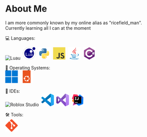 # About Me
I am more commonly known by my online alias as "ricefield_man".
<br>
Currently learning all I can at the moment

💻 Languages:
<br>

<img src="https://upload.wikimedia.org/wikipedia/commons/thumb/8/8f/Luau_Logo_%28Programming_Language%29.svg/1024px-Luau_Logo_%28Programming_Language%29.svg.png" title="Luau" alt="Luau" width="40" height="40"/>&nbsp;
<img src="https://github.com/devicons/devicon/blob/master/icons/lua/lua-original.svg" title="Lua" alt="Lua" width="40" height="40"/>&nbsp;
<img src="https://github.com/devicons/devicon/blob/master/icons/python/python-original.svg" title="Python" alt="Python" width="40" height="40"/>&nbsp;
<img src="https://github.com/devicons/devicon/blob/master/icons/javascript/javascript-original.svg" title="Javascript" alt="Javascript" width="40" height="40"/>&nbsp;
<img src="https://github.com/devicons/devicon/blob/master/icons/java/java-original.svg" title="Javascript" alt="Javascript" width="40" height="40"/>&nbsp;
<img src="https://github.com/devicons/devicon/blob/master/icons/csharp/csharp-original.svg" title="C#" alt="C#" width="40" height="40"/>&nbsp;


💽 Operating Systems:
<br>
<img src="https://github.com/devicons/devicon/blob/master/icons/windows11/windows11-original.svg" title="Windows" alt="Windows" width="40" height="40"/>&nbsp;
<img src="https://github.com/devicons/devicon/blob/master/icons/ubuntu/ubuntu-original.svg" title="Ubuntu" alt="Ubuntu" width="40" height="40"/>&nbsp;

🧰 IDEs:
<br>
<img src="https://static.wikia.nocookie.net/roblox/images/a/a0/Roblox_Studio_Icon_6.svg/revision/latest?cb=20230511025706" title="Roblox Studio" alt="Roblox Studio" width="40" height="40"/>&nbsp;
<img src="https://github.com/devicons/devicon/blob/master/icons/vscode/vscode-original.svg" title="Visual Studio" alt="Visual Studio Code" width="40" height="40"/>&nbsp;
<img src="https://github.com/devicons/devicon/blob/master/icons/visualstudio/visualstudio-original.svg" title="Visual Studio" alt="Visual Studio" width="40" height="40"/>&nbsp;
<img src="https://github.com/devicons/devicon/blob/master/icons/intellij/intellij-original.svg" title="Intellij" alt="Intellij" width="40" height="40"/>&nbsp;


🛠️ Tools:
<br>
<img src="https://github.com/devicons/devicon/blob/master/icons/git/git-original.svg" title="Git" alt="Git" width="40" height="40"/>&nbsp;
